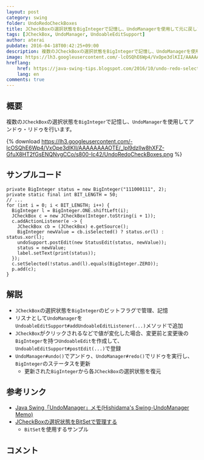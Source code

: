 ```yaml
---
layout: post
category: swing
folder: UndoRedoCheckBoxes
title: JCheckBoxの選択状態をBigIntegerで記憶し、UndoManagerを使用して元に戻したりやり直したりする
tags: [JCheckBox, UndoManager, UndoableEditSupport]
author: aterai
pubdate: 2016-04-18T00:42:25+09:00
description: 複数のJCheckBoxの選択状態をBigIntegerで記憶し、UndoManagerを使用してアンドゥ・リドゥを行います。
image: https://lh3.googleusercontent.com/-lcOSQhE6Wp4/VxOpe3dlKII/AAAAAAAAOTE/_lpl9dzIlw8hXFZ-GfuX8HT2fGsENQNvgCCo/s800-Ic42/UndoRedoCheckBoxes.png
hreflang:
    href: https://java-swing-tips.blogspot.com/2016/10/undo-redo-selected-state-of-checkboxes.html
    lang: en
comments: true
---
```

## 概要
複数の`JCheckBox`の選択状態を`BigInteger`で記憶し、`UndoManager`を使用してアンドゥ・リドゥを行います。

{% download https://lh3.googleusercontent.com/-lcOSQhE6Wp4/VxOpe3dlKII/AAAAAAAAOTE/_lpl9dzIlw8hXFZ-GfuX8HT2fGsENQNvgCCo/s800-Ic42/UndoRedoCheckBoxes.png %}

## サンプルコード
<pre class="prettyprint"><code>private BigInteger status = new BigInteger("111000111", 2);
private static final int BIT_LENGTH = 50;
// ...
for (int i = 0; i &lt; BIT_LENGTH; i++) {
  BigInteger l = BigInteger.ONE.shiftLeft(i);
  JCheckBox c = new JCheckBox(Integer.toString(i + 1));
  c.addActionListener(e -&gt; {
    JCheckBox cb = (JCheckBox) e.getSource();
    BigInteger newValue = cb.isSelected() ? status.or(l) : status.xor(l);
    undoSupport.postEdit(new StatusEdit(status, newValue));
    status = newValue;
    label.setText(print(status));
  });
  c.setSelected(!status.and(l).equals(BigInteger.ZERO));
  p.add(c);
}
</code></pre>

## 解説
- `JCheckBox`の選択状態を`BigInteger`のビットフラグで管理、記憶
- リスナとして`UndoManager`を`UndoableEditSupport#addUndoableEditListener(...)`メソッドで追加
- `JCheckBox`がクリックされるなどで値が変化した場合、変更前と変更後の`BigInteger`を持つ`UndoableEdit`を作成して、`UndoableEditSupport#postEdit(...)`で登録
- `UndoManager#undo()`でアンドゥ、`UndoManager#redo()`でリドゥを実行し、`BigInteger`のステータスを更新
    - 更新された`BigInteger`から各`JCheckBox`の選択状態を復元

<!-- dummy comment line for breaking list -->

## 参考リンク
- [Java Swing「UndoManager」メモ(Hishidama's Swing-UndoManager Memo)](https://www.ne.jp/asahi/hishidama/home/tech/java/swing/UndoManager.html)
- [JCheckBoxの選択状態をBitSetで管理する](https://ateraimemo.com/Swing/BitSetCheckBoxes.html)
    - `BitSet`を使用するサンプル

<!-- dummy comment line for breaking list -->

## コメント
